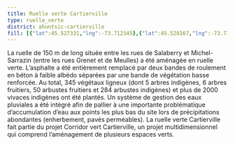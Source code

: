 ```yaml
---
title: Ruelle verte Cartierville
type: ruelle_verte
district: ahuntsic-cartierville
fill: [{"lat":45.527331,"lng":-73.712345},{"lat":45.528167,"lng":-73.711235}]
---
```


La ruelle de 150 m de long située entre les rues de Salaberry et Michel-Sarrazin (entre les rues Grenet et de Meulles) a été aménagée en ruelle verte. L’asphalte a été entièrement remplacé par deux bandes de roulement en béton à faible albédo séparées par une bande de végétation basse renforcée. Au total, 345 végétaux ligneux (dont 5 arbres indigènes, 6 arbres fruitiers, 50 arbustes fruitiers et 284 arbustes indigènes) et plus de 2000 vivaces indigènes ont été plantés. Un système de gestion des eaux pluviales a été intégré afin de pallier à une importante problématique d’accumulation d’eau aux points les plus bas du site lors de précipitations abondantes (enherbement, pavés perméables). La ruelle verte Cartierville fait partie du projet Corridor vert Cartierville, un projet multidimensionnel qui comprend l’aménagement de plusieurs espaces verts.